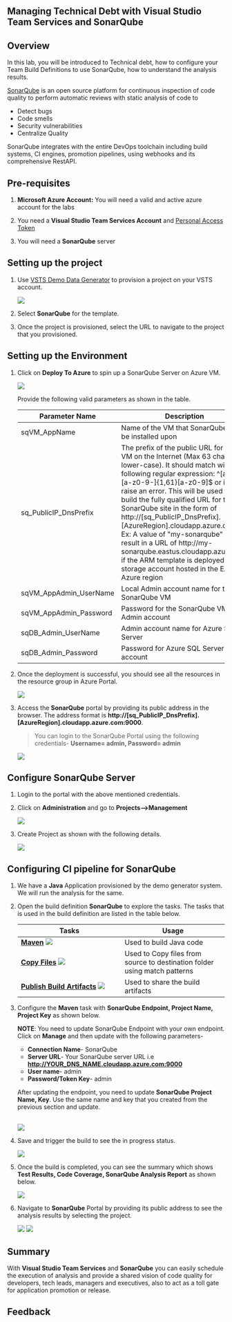 ## Managing Technical Debt with Visual Studio Team Services and SonarQube 

## Overview

In this lab, you will be introduced to Technical debt, how to configure your Team Build Definitions to use SonarQube, how to understand the analysis results.

<a href="https://www.sonarqube.org/">SonarQube</a> is an open source platform for continuous inspection of code quality to perform automatic reviews with static analysis of code to

- Detect bugs
- Code smells
- Security vulnerabilities
- Centralize Quality

SonarQube integrates with the entire DevOps toolchain including build systems, CI engines, promotion pipelines, using webhooks and its comprehensive RestAPI.


## Pre-requisites

1. **Microsoft Azure Account:** You will need a valid and active azure account for the labs

2. You need a **Visual Studio Team Services Account** and <a href="http://bit.ly/2gBL4r4">Personal Access Token</a>

3. You will need a **SonarQube** server

## Setting up the project

1. Use <a href="https://vstsdemogenerator.azurewebsites.net" target="_blank">VSTS Demo Data Generator</a> to provision a project on your VSTS account.

   ![](images/vstsdemogen.png)

2. Select **SonarQube** for the template.

3. Once the project is provisioned, select the URL to navigate to the project that you provisioned.

## Setting up the Environment

1. Click on **Deploy To Azure** to spin up a SonarQube Server on Azure VM.

   <a href="https://portal.azure.com/#create/Microsoft.Template/uri/https%3A%2F%2Fraw.githubusercontent.com%2Fhsachinraj%2FAzurelabs%2Fmaster%2Fsonarqube%2Ftemplates%2Fazuredeploy.json"><img src="http://azuredeploy.net/deploybutton.png"></a>

   Provide the following valid parameters as shown in the table.

   <table width="100%">
   <thead>
      <tr>
         <th width="50%"><b>Parameter Name</b></th>
         <th><b>Description</b></th>
         
      </tr>
   </thead>
   <tr>
      <td>sqVM_AppName</td>
      <td>Name of the VM that SonarQube will be installed upon</td>
      
   </tr>
   <tr>
      <td>sq_PublicIP_DnsPrefix</td>
      <td>The prefix of the public URL for the VM on the Internet (Max 63 chars, lower-case). It should match with the following regular expression: ^[a-z][a-z0-9-]{1,61}[a-z0-9]$ or it will raise an error. This will be used to build the fully qualified URL for the SonarQube site in the form of http://[sq_PublicIP_DnsPrefix].[AzureRegion].cloudapp.azure.com Ex: A value of "my-sonarqube" will result in a URL of http://my-sonarqube.eastus.cloudapp.azure.com if the ARM template is deployed into a storage account hosted in the EASTUS Azure region</td>
      
   </tr>
   <tr>
      <td>sqVM_AppAdmin_UserName</td>
      <td>Local Admin account name for the SonarQube VM</td>
      
   </tr>
   <tr>
      <td>sqVM_AppAdmin_Password</td>
      <td>Password for the SonarQube VM Local Admin account</td>
      
   </tr>
   <tr>
      <td>sqDB_Admin_UserName</td>
      <td>Admin account name for Azure SQL Server</td>
      
   </tr>
   <tr>
      <td>sqDB_Admin_Password</td>
      <td>Password for Azure SQL Server Admin account</td>
      
   </tr>
   
   </table>

2. Once the deployment is successful, you should see all the resources in the resource group in Azure Portal.

   <img src="images/azure_resources.png">

3. Access the **SonarQube** portal by providing its public address in the browser. The address format is **http://[sq_PublicIP_DnsPrefix].[AzureRegion].cloudapp.azure.com:9000**.

   >You can login to the SonarQube Portal using the following credentials- **Username= admin, Password= admin**

   <img src="images/sonarqube_portal.png">


## Configure SonarQube Server

1. Login to the portal with the above mentioned credentials.

2. Click on **Administration** and go to **Projects-->Management**

   <img src="images/sonar_admin.png">

3. Create Project as shown with the following details.

   <img src="images/project_creation.png">


## Configuring CI pipeline for SonarQube

1. We have a **Java** Application provisioned by the demo generator system. We will run the analysis for the same.

2. Open the build definition **SonarQube** to explore the tasks. The tasks that is used in the build definition are listed in the table below.

   <table width="100%">
   <thead>
      <tr>
         <th width="50%"><b>Tasks</b></th>
         <th><b>Usage</b></th>
      </tr>
   </thead>
   <tr>
      <td><a href="http://bit.ly/2lvftfo"><b>Maven</b></a> <img src="images/maven.png"></td>
      <td>Used to build Java code</td>
   </tr>
   <tr>
      <td><a href="http://bit.ly/2grMxTQ"><b>Copy Files</b></a> <img src="images/copy-files.png"> </td>
      <td>Used to Copy files from source to destination folder using match patterns </td>
   </tr>
   <tr>
      <td><a href="http://bit.ly/2yBgXde"><b>Publish Build Artifacts</b></a> <img src="images/publish-build-artifacts.png"> </td>
      <td> Used to share the build artifacts </td>
   </tr>
   </table>

3. Configure the **Maven** task with **SonarQube Endpoint, Project Name, Project Key** as shown below.

   **NOTE**: You need to update SonarQube Endpoint with your own endpoint. Click on **Manage** and then update with the following parameters-
   
   - **Connection Name**- SonarQube
   - **Server URL**- Your SonarQube server URL i.e **http://YOUR_DNS_NAME.cloudapp.azure.com:9000**
   - **User name**- admin
   - **Password/Token Key**- admin
   
   After updating the endpoint, you need to update **SonarQube Project Name, Key**. Use the same name and key that you created from the previous section and update.
   
   <br/>

   <img src="images/build_configure.png">

3. Save and trigger the build to see the in progress status.

   <img src="images/build_in_progress.png">

4. Once the build is completed, you can see the summary which shows **Test Results, Code Coverage, SonarQube Analysis Report** as shown below.

   <img src="images/build_summary.png">

5. Navigate to **SonarQube** Portal by providing its public address to see the analysis results by selecting the project.

   <img src="images/analysis_report.png">

   <img src="images/analysis_2.png">

## Summary

With **Visual Studio Team Services** and **SonarQube** you can easily schedule the execution of analysis and provide a shared vision of code quality for developers, tech leads, managers and executives, also to act as a toll gate for application promotion or release.

## Feedback



   

